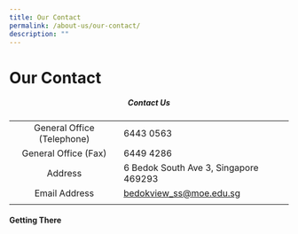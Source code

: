 ```yaml
---
title: Our Contact
permalink: /about-us/our-contact/
description: ""
---
```

# Our Contact
##### <center>Contact Us</center>

|   |   |
|:-:|---|
| General Office (Telephone)  | 6443 0563  |
| General Office (Fax)  | 6449 4286  |
| Address  | 6 Bedok South Ave 3, Singapore 469293  |
| Email Address  | [bedokview\_ss@moe.edu.sg](mailto:bedokview_ss@moe.edu.sg)  |
|   |   |

#### Getting There



